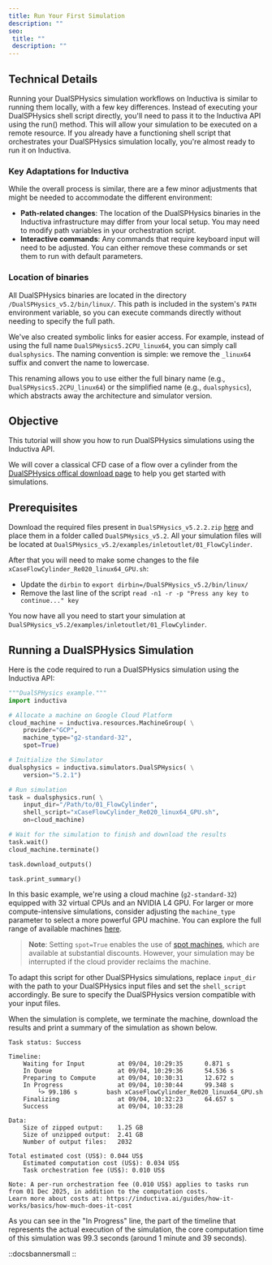 ```yaml
---
title: Run Your First Simulation
description: ""
seo:
 title: ""
 description: ""
---
```


## Technical Details
Running your DualSPHysics simulation workflows on Inductiva is similar to running them locally,
with a few key differences. Instead of executing your DualSPHysics shell script directly,
you'll need to pass it to the Inductiva API using the run() method. This will allow your simulation to be
executed on a remote resource. If you already have a functioning shell script that orchestrates your DualSPHysics
simulation locally, you're almost ready to run it on Inductiva.

### Key Adaptations for Inductiva
While the overall process is similar, there are a few minor adjustments that might be needed to accommodate
the different environment:

- **Path-related changes**: The location of the DualSPHysics binaries in the Inductiva infrastructure may differ from your local setup. You may need to modify path variables in your orchestration script.
- **Interactive commands**: Any commands that require keyboard input will need to be adjusted. You can either remove these commands or set them to run with default parameters.

### Location of binaries
All DualSPHysics binaries are located in the directory `/DualSPHysics_v5.2/bin/linux/`.
This path is included in the system's `PATH` environment variable, so you
can execute commands directly without needing to specify the full path.

We've also created symbolic links for easier access. For example, instead
of using the full name `DualSPHysics5.2CPU_linux64`, you can simply call
`dualsphysics`. The naming convention is simple: we remove the `_linux64`
suffix and convert the name to lowercase.

This renaming allows you to use either the full binary name (e.g.,
`DualSPHysics5.2CPU_linux64`) or the simplified name (e.g., `dualsphysics`),
which abstracts away the architecture and simulator version.

## Objective
This tutorial will show you how to run DualSPHysics simulations using the Inductiva API.

We will cover a classical CFD case of a flow over a cylinder from the [DualSPHysics offical download page](https://dual.sphysics.org/downloads/) to help you get started with simulations.

## Prerequisites
Download the required files present in `DualSPHysics_v5.2.2.zip`
[here](https://dual.sphysics.org/downloads/) and place them in a folder called
`DualSPHysics_v5.2`. All your simulation files will be located at `DualSPHysics_v5.2/examples/inletoutlet/01_FlowCylinder`.

After that you will need to make some changes to the file `xCaseFlowCylinder_Re020_linux64_GPU.sh`:

- Update the `dirbin` to `export dirbin=/DualSPHysics_v5.2/bin/linux/`
- Remove the last line of the script `read -n1 -r -p "Press any key to continue..." key`

You now have all you need to start your simulation at `DualSPHysics_v5.2/examples/inletoutlet/01_FlowCylinder`.

## Running a DualSPHysics Simulation
Here is the code required to run a DualSPHysics simulation using the Inductiva API:

```python
"""DualSPHysics example."""
import inductiva

# Allocate a machine on Google Cloud Platform
cloud_machine = inductiva.resources.MachineGroup( \
	provider="GCP",
	machine_type="g2-standard-32",
	spot=True)

# Initialize the Simulator
dualsphysics = inductiva.simulators.DualSPHysics( \
	version="5.2.1")

# Run simulation
task = dualsphysics.run( \
	input_dir="/Path/to/01_FlowCylinder",
	shell_script="xCaseFlowCylinder_Re020_linux64_GPU.sh",
	on=cloud_machine)

# Wait for the simulation to finish and download the results
task.wait()
cloud_machine.terminate()

task.download_outputs()

task.print_summary()
```

In this basic example, we're using a cloud machine (`g2-standard-32`) equipped with 32 virtual CPUs and an NVIDIA L4 GPU.
For larger or more compute-intensive simulations, consider adjusting the `machine_type` parameter to select
a more powerful GPU machine. You can explore the full range of available
machines [here](https://console.inductiva.ai/machine-groups/instance-types).

> **Note**: Setting `spot=True` enables the use of [spot machines](../how-it-works/machines/spot-machines.md), which are available at substantial discounts.
> However, your simulation may be interrupted if the cloud provider reclaims the machine.

To adapt this script for other DualSPHysics simulations, replace `input_dir` with the path to your DualSPHysics
input files and set the `shell_script` accordingly. Be sure to specify the DualSPHysics version compatible with
your input files.

When the simulation is complete, we terminate the machine, download the results and print a summary of the simulation as shown below.

```
Task status: Success

Timeline:
	Waiting for Input         at 09/04, 10:29:35      0.871 s
	In Queue                  at 09/04, 10:29:36      54.536 s
	Preparing to Compute      at 09/04, 10:30:31      12.672 s
	In Progress               at 09/04, 10:30:44      99.348 s
		└> 99.186 s        bash xCaseFlowCylinder_Re020_linux64_GPU.sh
	Finalizing                at 09/04, 10:32:23      64.657 s
	Success                   at 09/04, 10:33:28

Data:
	Size of zipped output:    1.25 GB
	Size of unzipped output:  2.41 GB
	Number of output files:   2032

Total estimated cost (US$): 0.044 US$
	Estimated computation cost (US$): 0.034 US$
	Task orchestration fee (US$): 0.010 US$

Note: A per-run orchestration fee (0.010 US$) applies to tasks run from 01 Dec 2025, in addition to the computation costs.
Learn more about costs at: https://inductiva.ai/guides/how-it-works/basics/how-much-does-it-cost
```

As you can see in the "In Progress" line, the part of the timeline that
represents the actual execution of the simulation,
the core computation time of this simulation was 99.3 seconds (around 1 minute
and 39 seconds).

::docsbannersmall
::
